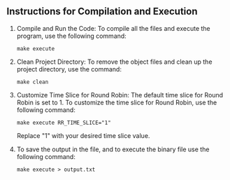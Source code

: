 ## Instructions for Compilation and Execution

1. Compile and Run the Code:
   To compile all the files and execute the program, use the following command:
   ```
   make execute
   ```

2. Clean Project Directory:
   To remove the object files and clean up the project directory, use the command:
   ```
   make clean
   ```

3. Customize Time Slice for Round Robin:
   The default time slice for Round Robin is set to 1. To customize the time slice for Round Robin, use the following command:
   ```
   make execute RR_TIME_SLICE="1"
   ```
   Replace "1" with your desired time slice value.

4. To save the output in the file, and to execute the binary file use the following command:
    ```
   make execute > output.txt
   ```
  